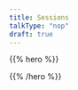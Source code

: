 ```yaml
---
title: Sessions
talkType: "nop"
draft: true    
---
```


{{% hero %}}

<!-- TODO: filter and search -->

{{% /hero %}}

